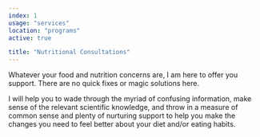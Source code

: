 ```yaml
---
index: 1
usage: "services"
location: "programs"
active: true

title: "Nutritional Consultations"
---
```


Whatever your food and nutrition concerns are, I am here to offer you support. There are no quick fixes or magic solutions here.

I will help you to wade through the myriad of confusing information, make sense of the relevant scientific knowledge, and throw in a measure of common sense and plenty of nurturing support to help you make the changes you need to feel better about your diet and/or eating habits.
